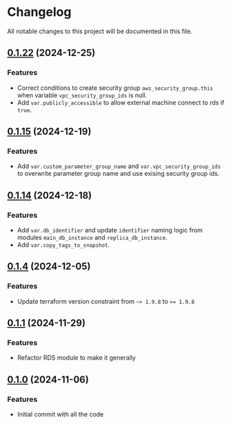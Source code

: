 # Changelog

All notable changes to this project will be documented in this file.
## [0.1.22]() (2024-12-25)
### Features
* Correct conditions to create security group `aws_security_group.this` when variable `vpc_security_group_ids` is null.
* Add `var.publicly_accessible` to allow external machine connect to rds if `true`.

## [0.1.15]() (2024-12-19)
### Features
* Add `var.custom_parameter_group_name` and `var.vpc_security_group_ids` to overwrite parameter group name and use exising security group ids.

## [0.1.14]() (2024-12-18)
### Features
* Add `var.db_identifier` and update `identifier` naming logic from modules `main_db_instance` and `replica_db_instance`.
* Add `var.copy_tags_to_snapshot`.

## [0.1.4]() (2024-12-05)
### Features
* Update terraform version constraint from `~> 1.9.8` to `>= 1.9.8` 

## [0.1.1]() (2024-11-29)
### Features
* Refactor RDS module to make it generally

## [0.1.0]() (2024-11-06)
### Features
* Initial commit with all the code

